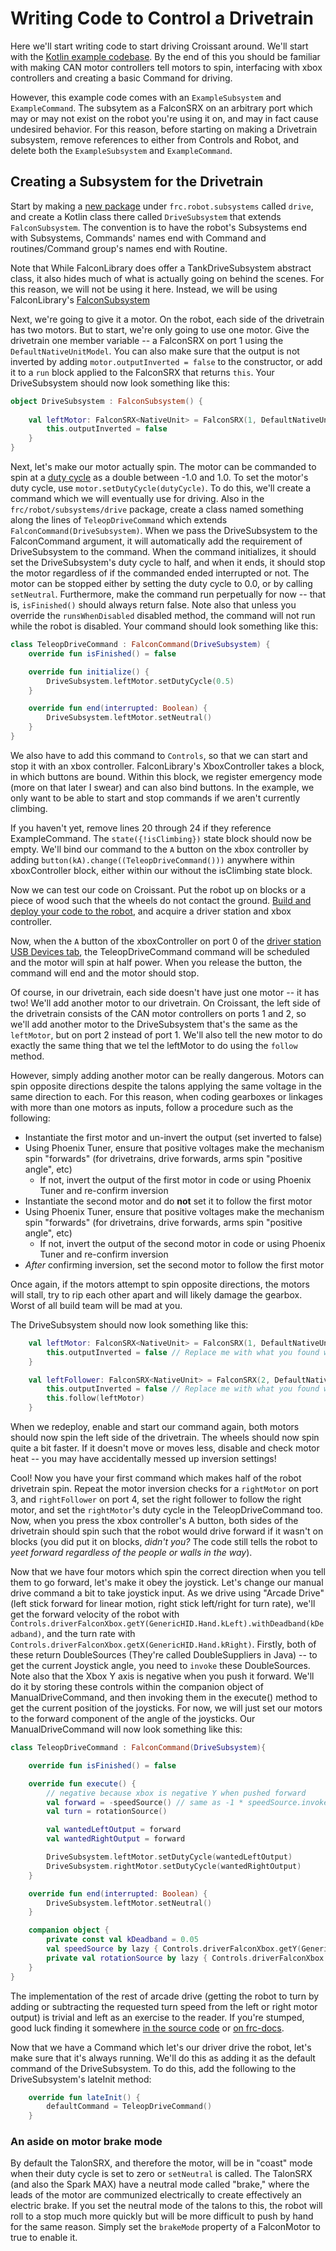 # Writing Code to Control a Drivetrain

Here we'll start writing code to start driving Croissant around. We'll start with the [Kotlin example codebase](https://github.com/BREAD5940/Kotlin-Example). By the end of this you should be familiar with making CAN motor controllers tell motors to spin, interfacing with xbox controllers and creating a basic Command for driving. 

However, this example code comes with an `ExampleSubsystem` and `ExampleCommand`. The subsytem as a FalconSRX on an arbitrary port which may or may not exist on the robot you're using it on, and may in fact cause undesired behavior. For this reason, before starting on making a Drivetrain subsystem, remove references to either from Controls and Robot, and delete both the `ExampleSubsystem` and `ExampleCommand`. 

## Creating a Subsystem for the Drivetrain

Start by making a [new package](https://www.youtube.com/watch?v=EBWmlcMXxXc) under `frc.robot.subsystems` called `drive`, and create a Kotlin class there called `DriveSubsystem` that extends `FalconSubsystem`. The convention is to have the robot's Subsystems end with Subsystems, Commands' names end with Command and routines/Command group's names end with Routine. 

Note that While FalconLibrary does offer a TankDriveSubsystem abstract class, it also hides much of what is actually going on behind the scenes. For this reason, we will not be using it here. Instead, we will be using FalconLibrary's [FalconSubsystem](docs/guides/falconlib/commandBased?id=falconcommand-and-falconsubsystems)

Next, we're going to give it a motor. On the robot, each side of the drivetrain has two motors. But to start, we're only going to use one motor. Give the drivetrain one member variable -- a FalconSRX on port 1 using the `DefaultNativeUnitModel`. You can also make sure that the output is not inverted by adding `motor.outputInverted = false` to the constructor, or add it to a `run` block applied to the FalconSRX that returns `this`. Your DriveSubsystem should now look something like this:

```Kotlin
object DriveSubsystem : FalconSubsystem() {
    
    val leftMotor: FalconSRX<NativeUnit> = FalconSRX(1, DefaultNativeUnitModel).apply { /* this: FalconSRX<NativeUnit> */
        this.outputInverted = false
    }
}
```

Next, let's make our motor actually spin. The motor can be commanded to spin at a [duty cycle](https://en.wikipedia.org/wiki/Duty_cycle) as a double between -1.0 and 1.0. To set the motor's duty cycle, use `motor.setDutyCycle(dutyCycle)`. To do this, we'll create a command which we will eventually use for driving. Also in the `frc/robot/subsystems/drive` package, create a class named something along the lines of `TeleopDriveCommand` which extends `FalconCommand(DriveSubsystem)`. When we pass the DriveSubsystem to the FalconCommand argument, it will automatically add the requirement of DriveSubsystem to the command. When the command initializes, it should set the DriveSubsystem's duty cycle to half, and when it ends, it should stop the motor regardless of if the commanded ended interrupted or not. The motor can be stopped either by setting the duty cycle to 0.0, or by calling `setNeutral`. Furthermore, make the command run perpetually for now -- that is, `isFinished()` should always return false. Note also that unless you override the `runsWhenDisabled` disabled method, the command will not run while the robot is disabled. Your command should look something like this:

```Kotlin
class TeleopDriveCommand : FalconCommand(DriveSubsystem) {
    override fun isFinished() = false

    override fun initialize() {
        DriveSubsystem.leftMotor.setDutyCycle(0.5)
    }

    override fun end(interrupted: Boolean) {
        DriveSubsystem.leftMotor.setNeutral()
    }
}
```

We also have to add this command to `Controls`, so that we can start and stop it with an xbox controller. FalconLibrary's XboxController takes a block, in which buttons are bound. Within this block, we register emergency mode (more on that later I swear) and can also bind buttons. In the example, we only want to be able to start and stop commands if we aren't currently climbing. 

If you haven't yet, remove lines 20 through 24 if they reference ExampleCommand. The `state({!isClimbing})` state block should now be empty. We'll bind our command to the `A` button on the xbox controller by adding `button(kA).change((TeleopDriveCommand()))` anywhere within xboxController block, either within our without the isClimbing state block. 

Now we can test our code on Croissant. Put the robot up on blocks or a piece of wood such that the wheels do not contact the ground. [Build and deploy your code to the robot](http://127.0.0.1:4000/#/docs/guides/generalRobot/introToGradle?id=building-testing-checking-and-deploying-robot-code-through-the-command-line), and acquire a driver station and xbox controller.

Now, when the `A` button of the xboxController on port 0 of the [driver station USB Devices tab](https://frc-docs.readthedocs.io/en/latest/docs/software/driverstation/driver-station.html#usb-devices-tab), the TeleopDriveCommand command will be scheduled and the motor will spin at half power. When you release the button, the command will end and the motor should stop.

Of course, in our drivetrain, each side doesn't have just one motor -- it has two! We'll add another motor to our drivetrain. On Croissant, the left side of the drivetrain consists of the CAN motor controllers on ports 1 and 2, so we'll add another motor to the DriveSubsystem that's the same as the `leftMotor`, but on port 2 instead of port 1. We'll also tell the new motor to do exactly the same thing that we tel the leftMotor to do using the `follow` method.

However, simply adding another motor can be really dangerous. Motors can spin opposite directions despite the talons applying the same voltage in the same direction to each. For this reason, when coding gearboxes or linkages with more than one motors as inputs, follow a procedure such as the following:
- Instantiate the first motor and un-invert the output (set inverted to false)
- Using Phoenix Tuner, ensure that positive voltages make the mechanism spin "forwards" (for drivetrains, drive forwards, arms spin "positive angle", etc)
    - If not, invert the output of the first motor in code or using Phoenix Tuner and re-confirm inversion
- Instantiate the second motor and do **not** set it to follow the first motor
- Using Phoenix Tuner, ensure that positive voltages make the mechanism spin "forwards" (for drivetrains, drive forwards, arms spin "positive angle", etc)
    - If not, invert the output of the second motor in code or using Phoenix Tuner and re-confirm inversion
- *After* confirming inversion, set the second motor to follow the first motor

Once again, if the motors attempt to spin opposite directions, the motors will stall, try to rip each other apart and will likely damage the gearbox. Worst of all build team will be mad at you.

The DriveSubsystem should now look something like this:

```Kotlin
    val leftMotor: FalconSRX<NativeUnit> = FalconSRX(1, DefaultNativeUnitModel).apply { /* this: FalconSRX<NativeUnit> */
        this.outputInverted = false // Replace me with what you found works for the leftMotor
    }

    val leftFollower: FalconSRX<NativeUnit> = FalconSRX(2, DefaultNativeUnitModel).apply { /* this: FalconSRX<NativeUnit> */
        this.outputInverted = false // Replace me with what you found works for the leftFollower
        this.follow(leftMotor)
    }
```

When we redeploy, enable and start our command again, both motors should now spin the left side of the drivetrain. The wheels should now spin quite a bit faster. If it doesn't move or moves less, disable and check motor heat -- you may have accidentally messed up inversion settings!

Cool! Now you have your first command which makes half of the robot drivetrain spin. Repeat the motor inversion checks for a `rightMotor` on port 3, and `rightFollower` on port 4, set the right follower to follow the right motor, and set the `rightMotor`'s duty cycle in the TeleopDriveCommand too. Now, when you press the xbox controller's A button, both sides of the drivetrain should spin such that the robot would drive forward if it wasn't on blocks (you did put it on blocks, _didn't you?_ The code still tells the robot to _yeet forward regardless of the people or walls in the way_).

Now that we have four motors which spin the correct direction when you tell them to go forward, let's make it obey the joystick. Let's change our manual drive command a bit to take joystick input. As we drive using "Arcade Drive" (left stick forward for linear motion, right stick left/right for turn rate), we'll get the forward velocity of the robot with `Controls.driverFalconXbox.getY(GenericHID.Hand.kLeft).withDeadband(kDeadband)`, and the turn rate with `Controls.driverFalconXbox.getX(GenericHID.Hand.kRight)`. Firstly, both of these return DoubleSources (They're called DoubleSuppliers in Java) -- to get the current Joystick angle, you need to `invoke` these DoubleSources. Note also that the Xbox Y axis is negative when you push it forward. We'll do it by storing these controls within the companion object of ManualDriveCommand, and then invoking them in the execute() method to get the current position of the joysticks. For now, we will just set our motors to the forward component of the angle of the joysticks. Our ManualDriveCommand will now look something like this:

```Kotlin
class TeleopDriveCommand : FalconCommand(DriveSubsystem){

    override fun isFinished() = false

    override fun execute() {
        // negative because xbox is negative Y when pushed forward
        val forward = -speedSource() // same as -1 * speedSource.invoke()
        val turn = rotationSource()

        val wantedLeftOutput = forward
        val wantedRightOutput = forward

        DriveSubsystem.leftMotor.setDutyCycle(wantedLeftOutput)
        DriveSubsystem.rightMotor.setDutyCycle(wantedRightOutput)
    }

    override fun end(interrupted: Boolean) {
        DriveSubsystem.leftMotor.setNeutral()
    }

    companion object {
        private const val kDeadband = 0.05
        val speedSource by lazy { Controls.driverFalconXbox.getY(GenericHID.Hand.kLeft).withDeadband(kDeadband) }
        private val rotationSource by lazy { Controls.driverFalconXbox.getX(GenericHID.Hand.kRight) }
    }
}
```

The implementation of the rest of arcade drive (getting the robot to turn by adding or subtracting the requested turn speed from the left or right motor output) is trivial and left as an exercise to the reader. If you're stumped, good luck finding it somewhere [in the source code](https://github.com/wpilibsuite/allwpilib/blob/master/wpilibj/src/main/java/edu/wpi/first/wpilibj/drive/DifferentialDrive.java) or [on frc-docs](https://docs.wpilib.org/en/latest/docs/software/actuators/wpi-drive-classes.html?highlight=differentialdrive#drive-modes).

Now that we have a Command which let's our driver drive the robot, let's make sure that it's always running. We'll do this as adding it as the default command of the DriveSubsystem. To do this, add the following to the DriveSubsystem's lateInit method:

```Kotlin
    override fun lateInit() {
        defaultCommand = TeleopDriveCommand()
    }
```

### An aside on motor brake mode

By default the TalonSRX, and therefore the motor, will be in "coast" mode when their duty cycle is set to zero or `setNeutral` is called. The TalonSRX (and also the Spark MAX) have a neutral mode called "brake," where the leads of the motor are communized electrically to create effectively an electric brake. If you set the neutral mode of the talons to this, the robot will roll to a stop much more quickly but will be more difficult to push by hand for the same reason. Simply set the `brakeMode` property of a FalconMotor to true to enable it.
